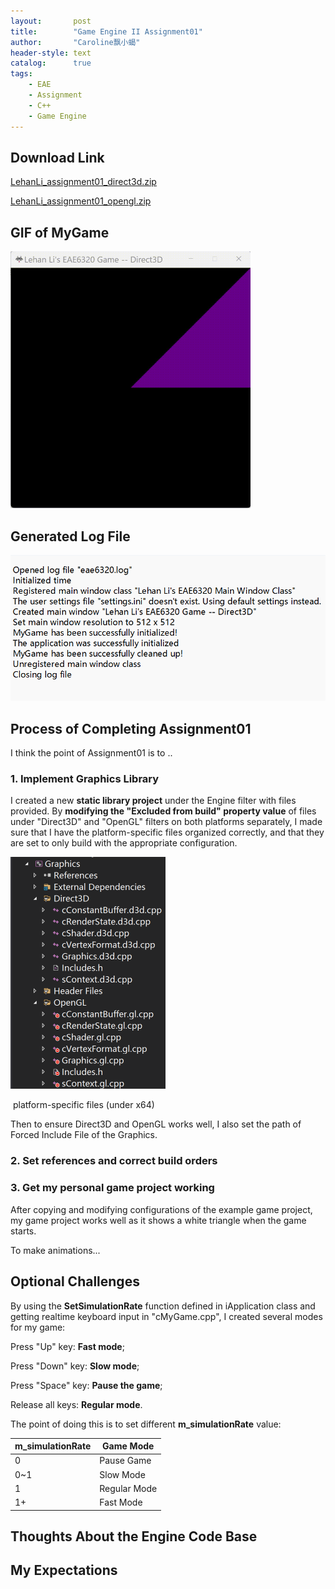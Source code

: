 ```yaml
---
layout:       post
title:        "Game Engine II Assignment01"
author:       "Caroline飘小蝎"
header-style: text
catalog:      true
tags:
    - EAE
    - Assignment
    - C++
    - Game Engine
---
```


## Download Link

 [LehanLi_assignment01_direct3d.zip](\assets\eae\assignment1\LehanLi_assignment01_direct3d.zip) 

 [LehanLi_assignment01_opengl.zip](\assets\eae\assignment1\LehanLi_assignment01_opengl.zip) 

## GIF of MyGame

<img src="\assets\eae\assignment1\Gif for assignment01.gif" style="zoom:50%;" />

## Generated Log File

<img src="\assets\eae\assignment1\2.png" alt="2" style="zoom:70%;" />

## Process of Completing Assignment01

I think the point of Assignment01 is to ..

### 1. Implement Graphics Library

I created a new **static library project** under the Engine filter with files provided. By **modifying the "Excluded from build" property value** of files under "Direct3D" and "OpenGL" filters on both platforms separately, I made sure that I have the platform-specific files organized correctly, and that they are set to only build with the appropriate configuration.

<img src="\assets\eae\assignment1\1.png" alt="1" style="zoom:50%;" />

​								platform-specific files (under x64)

Then to ensure Direct3D and OpenGL works well, I also set the path of Forced Include File of the Graphics.

### 2. Set references and correct build orders



### 3. Get my personal game project working

After copying and modifying configurations of the example game project, my game project works well as it shows a white triangle when the game starts. 

To make animations...



## Optional Challenges

By using the **SetSimulationRate** function defined in iApplication class and getting realtime keyboard input in "cMyGame.cpp", I created several modes for my game:

Press "Up" key: **Fast mode**;

Press "Down" key: **Slow mode**;

Press "Space" key: **Pause the game**;

Release all keys: **Regular mode**.

The point of doing this is to set different **m_simulationRate** value:

| m_simulationRate | Game Mode    |
| ---------------- | ------------ |
| 0                | Pause Game   |
| 0~1              | Slow Mode    |
| 1                | Regular Mode |
| 1+               | Fast Mode    |

## Thoughts About the Engine Code Base



## My Expectations